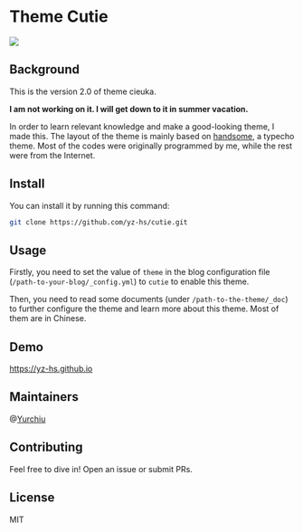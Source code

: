 # Theme Cutie

![](https://yz-hs.github.io/img/intro4.jpg)

## Background

This is the version 2.0 of theme cieuka.

**I am not working on it. I will get down to it in summer vacation.**

In order to learn relevant knowledge and make a good-looking theme, I made this. The layout of the theme is mainly based on [handsome](https://www.ihewro.com/archives/489/), a typecho theme. Most of the codes were originally programmed by me, while the rest were from the Internet.

## Install

You can install it by running this command:

```bash
git clone https://github.com/yz-hs/cutie.git
```

## Usage

Firstly, you need to set the value of `theme` in the blog configuration file (`/path-to-your-blog/_config.yml`) to `cutie` to enable this theme.

Then, you need to read some documents (under `/path-to-the-theme/_doc`) to further configure the theme and learn more about this theme. Most of them are in Chinese.

## Demo

<https://yz-hs.github.io>

## Maintainers

@[Yurchiu](https://github.com/yz-hs)

## Contributing

Feel free to dive in! Open an issue or submit PRs.

## License

MIT